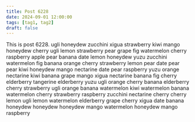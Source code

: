 ```yaml
---
title: Post 6228
date: 2024-09-01 12:00:00
tags: [tag1, tag2]
draft: false
---
```

This is post 6228.
ugli
honeydew
zucchini
xigua
strawberry
kiwi
mango
honeydew
cherry
ugli
lemon
strawberry
pear
grape
fig
watermelon
cherry
raspberry
apple
pear
banana
date
lemon
honeydew
yuzu
zucchini
watermelon
fig
banana
orange
cherry
strawberry
lemon
pear
date
pear
pear
kiwi
honeydew
mango
nectarine
date
pear
raspberry
yuzu
orange
nectarine
kiwi
banana
grape
mango
xigua
nectarine
banana
fig
cherry
elderberry
tangerine
elderberry
yuzu
ugli
orange
cherry
banana
elderberry
cherry
strawberry
ugli
orange
banana
watermelon
kiwi
watermelon
banana
watermelon
cherry
strawberry
raspberry
zucchini
nectarine
cherry
cherry
lemon
ugli
lemon
watermelon
elderberry
grape
cherry
xigua
date
banana
honeydew
honeydew
honeydew
mango
watermelon
honeydew
mango
raspberry
